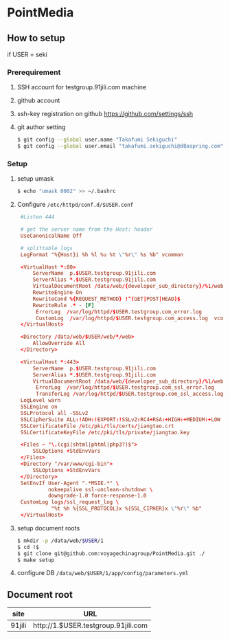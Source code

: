 # PointMedia

## How to setup

if USER = seki

### Prerequirement

1. SSH account for testgroup.91jili.com machine
2. github account
3. ssh-key registration on github https://github.com/settings/ssh
4. git author setting

    ```bash
    $ git config --global user.name "Takafumi Sekiguchi"
    $ git config --global user.email "takafumi.sekiguchi@d8aspring.com"
    ```

### Setup

1. setup umask

    ```bash
    $ echo "umask 0002" >> ~/.bashrc
    ```

1. Configure `/etc/httpd/conf.d/$USER.conf`

    ```conf
     #Listen 444

     # get the server name from the Host: header
     UseCanonicalName Off

     # splittable logs
     LogFormat "%{Host}i %h %l %u %t \"%r\" %s %b" vcommon

     <VirtualHost *:80>
         ServerName  p.$USER.testgroup.91jili.com
         ServerAlias *.$USER.testgroup.91jili.com
         VirtualDocumentRoot /data/web/{developer_sub_directory}/%1/web
         RewriteEngine On
         RewriteCond %{REQUEST_METHOD} !^(GET|POST|HEAD)$
         RewriteRule .* - [F]
          ErrorLog  /var/log/httpd/$USER.testgroup.com_error.log
          CustomLog  /var/log/httpd/$USER.testgroup.com_access.log  vcommon
     </VirtualHost>

     <Directory /data/web/$USER/web/*/web>
         AllowOverride All
     </Directory>

     <VirtualHost *:443>
         ServerName  p.$USER.testgroup.91jili.com
         ServerAlias *.$USER.testgroup.91jili.com
         VirtualDocumentRoot /data/web/{developer_sub_directory}/%1/web
          ErrorLog  /var/log/httpd/$USER.testgroup.com_ssl_error.log
          TransferLog /var/log/httpd/$USER.testgroup.com_ssl_access.log
     LogLevel warn
     SSLEngine on
     SSLProtocol all -SSLv2
     SSLCipherSuite ALL:!ADH:!EXPORT:!SSLv2:RC4+RSA:+HIGH:+MEDIUM:+LOW
     SSLCertificateFile /etc/pki/tls/certs/jiangtao.crt
     SSLCertificateKeyFile /etc/pki/tls/private/jiangtao.key

     <Files ~ "\.(cgi|shtml|phtml|php3?)$">
         SSLOptions +StdEnvVars
     </Files>
     <Directory "/var/www/cgi-bin">
         SSLOptions +StdEnvVars
     </Directory>
     SetEnvIf User-Agent ".*MSIE.*" \
              nokeepalive ssl-unclean-shutdown \
              downgrade-1.0 force-response-1.0
     CustomLog logs/ssl_request_log \
               "%t %h %{SSL_PROTOCOL}x %{SSL_CIPHER}x \"%r\" %b"
     </VirtualHost>
    ```

1. setup document roots

    ```bash
    $ mkdir -p /data/web/$USER/1
    $ cd !$
    $ git clone git@github.com:voyagechinagroup/PointMedia.git ./
    $ make setup
    ```

1. configure DB `/data/web/$USER/1/app/config/parameters.yml`

## Document root

| site           | URL                                 |
|----------------|-------------------------------------|
| 91jili         | http://1.$USER.testgroup.91jili.com |



